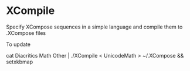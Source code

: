 XCompile
========

Specify XCompose sequences in a simple language and compile them to .XCompose files


To update 

 cat Diacritics Math Other | ./XCompile < UnicodeMath > ~/.XCompose && setxkbmap


